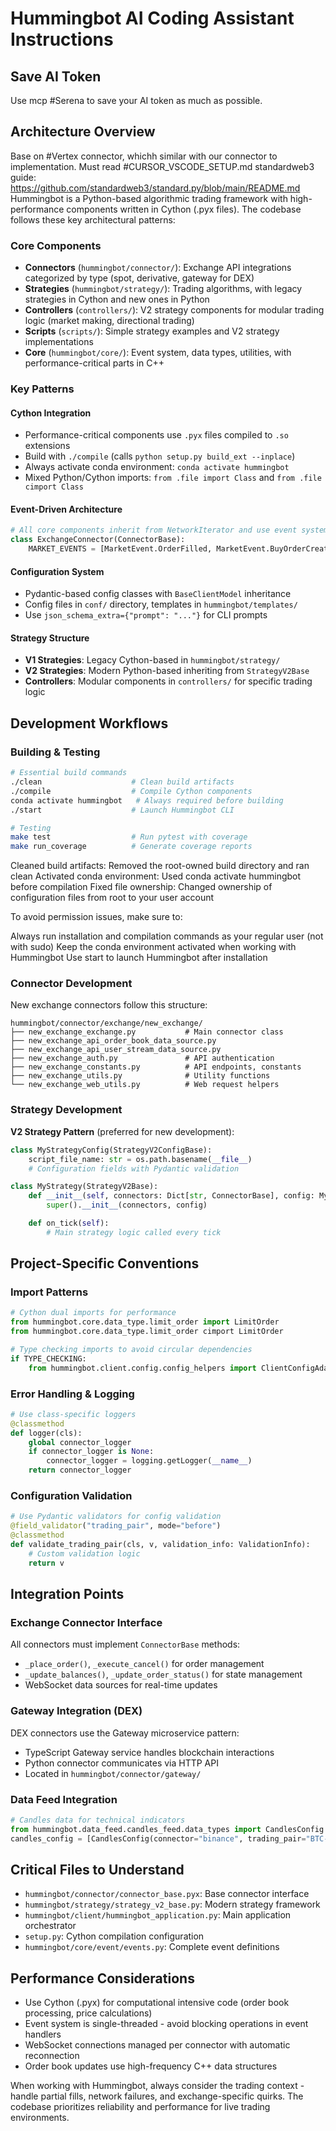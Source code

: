# Hummingbot AI Coding Assistant Instructions

## Save AI Token

Use mcp #Serena to save your AI token as much as possible.

## Architecture Overview

Base on #Vertex connector, whichh similar with our connector to implementation.
Must read #CURSOR_VSCODE_SETUP.md
standardweb3 guide: https://github.com/standardweb3/standard.py/blob/main/README.md
Hummingbot is a Python-based algorithmic trading framework with high-performance components written in Cython (.pyx files). The codebase follows these key architectural patterns:

### Core Components

- **Connectors** (`hummingbot/connector/`): Exchange API integrations categorized by type (spot, derivative, gateway for DEX)
- **Strategies** (`hummingbot/strategy/`): Trading algorithms, with legacy strategies in Cython and new ones in Python
- **Controllers** (`controllers/`): V2 strategy components for modular trading logic (market making, directional trading)
- **Scripts** (`scripts/`): Simple strategy examples and V2 strategy implementations
- **Core** (`hummingbot/core/`): Event system, data types, utilities, with performance-critical parts in C++

### Key Patterns

#### Cython Integration

- Performance-critical components use `.pyx` files compiled to `.so` extensions
- Build with `./compile` (calls `python setup.py build_ext --inplace`)
- Always activate conda environment: `conda activate hummingbot`
- Mixed Python/Cython imports: `from .file import Class` and `from .file cimport Class`

#### Event-Driven Architecture

```python
# All core components inherit from NetworkIterator and use event system
class ExchangeConnector(ConnectorBase):
    MARKET_EVENTS = [MarketEvent.OrderFilled, MarketEvent.BuyOrderCreated, ...]
```

#### Configuration System

- Pydantic-based config classes with `BaseClientModel` inheritance
- Config files in `conf/` directory, templates in `hummingbot/templates/`
- Use `json_schema_extra={"prompt": "..."}` for CLI prompts

#### Strategy Structure

- **V1 Strategies**: Legacy Cython-based in `hummingbot/strategy/`
- **V2 Strategies**: Modern Python-based inheriting from `StrategyV2Base`
- **Controllers**: Modular components in `controllers/` for specific trading logic

## Development Workflows

### Building & Testing

```bash
# Essential build commands
./clean                    # Clean build artifacts
./compile                  # Compile Cython components
conda activate hummingbot   # Always required before building
./start                    # Launch Hummingbot CLI

# Testing
make test                  # Run pytest with coverage
make run_coverage          # Generate coverage reports
```

Cleaned build artifacts: Removed the root-owned build directory and ran clean
Activated conda environment: Used conda activate hummingbot before compilation
Fixed file ownership: Changed ownership of configuration files from root to your user account

To avoid permission issues, make sure to:

Always run installation and compilation commands as your regular user (not with sudo)
Keep the conda environment activated when working with Hummingbot
Use start to launch Hummingbot after installation

### Connector Development

New exchange connectors follow this structure:

```
hummingbot/connector/exchange/new_exchange/
├── new_exchange_exchange.py           # Main connector class
├── new_exchange_api_order_book_data_source.py
├── new_exchange_api_user_stream_data_source.py
├── new_exchange_auth.py               # API authentication
├── new_exchange_constants.py          # API endpoints, constants
├── new_exchange_utils.py              # Utility functions
└── new_exchange_web_utils.py          # Web request helpers
```

### Strategy Development

**V2 Strategy Pattern** (preferred for new development):

```python
class MyStrategyConfig(StrategyV2ConfigBase):
    script_file_name: str = os.path.basename(__file__)
    # Configuration fields with Pydantic validation

class MyStrategy(StrategyV2Base):
    def __init__(self, connectors: Dict[str, ConnectorBase], config: MyStrategyConfig):
        super().__init__(connectors, config)

    def on_tick(self):
        # Main strategy logic called every tick
```

## Project-Specific Conventions

### Import Patterns

```python
# Cython dual imports for performance
from hummingbot.core.data_type.limit_order import LimitOrder
from hummingbot.core.data_type.limit_order cimport LimitOrder

# Type checking imports to avoid circular dependencies
if TYPE_CHECKING:
    from hummingbot.client.config.config_helpers import ClientConfigAdapter
```

### Error Handling & Logging

```python
# Use class-specific loggers
@classmethod
def logger(cls):
    global connector_logger
    if connector_logger is None:
        connector_logger = logging.getLogger(__name__)
    return connector_logger
```

### Configuration Validation

```python
# Use Pydantic validators for config validation
@field_validator("trading_pair", mode="before")
@classmethod
def validate_trading_pair(cls, v, validation_info: ValidationInfo):
    # Custom validation logic
    return v
```

## Integration Points

### Exchange Connector Interface

All connectors must implement `ConnectorBase` methods:

- `_place_order()`, `_execute_cancel()` for order management
- `_update_balances()`, `_update_order_status()` for state management
- WebSocket data sources for real-time updates

### Gateway Integration (DEX)

DEX connectors use the Gateway microservice pattern:

- TypeScript Gateway service handles blockchain interactions
- Python connector communicates via HTTP API
- Located in `hummingbot/connector/gateway/`

### Data Feed Integration

```python
# Candles data for technical indicators
from hummingbot.data_feed.candles_feed.data_types import CandlesConfig
candles_config = [CandlesConfig(connector="binance", trading_pair="BTC-USDT", interval="1m")]
```

## Critical Files to Understand

- `hummingbot/connector/connector_base.pyx`: Base connector interface
- `hummingbot/strategy/strategy_v2_base.py`: Modern strategy framework
- `hummingbot/client/hummingbot_application.py`: Main application orchestrator
- `setup.py`: Cython compilation configuration
- `hummingbot/core/event/events.py`: Complete event definitions

## Performance Considerations

- Use Cython (.pyx) for computational intensive code (order book processing, price calculations)
- Event system is single-threaded - avoid blocking operations in event handlers
- WebSocket connections managed per connector with automatic reconnection
- Order book updates use high-frequency C++ data structures

When working with Hummingbot, always consider the trading context - handle partial fills, network failures, and exchange-specific quirks. The codebase prioritizes reliability and performance for live trading environments.
